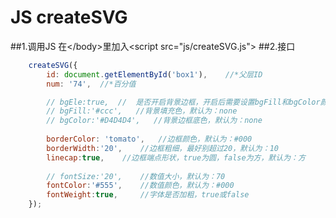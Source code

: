 # JS createSVG
##1.调用JS
在\</body>里加入\<script src="js/createSVG.js"></script>
##2.接口
```javascript
    createSVG({
        id: document.getElementById('box1'),    //*父层ID
        num: '74',  //*百分值

        // bgEle:true,  //  是否开启背景边框，开启后需要设置bgFill和bgColor颜色
        // bgFill:'#ccc',   //背景填充色，默认为：none
        // bgColor:'#D4D4D4',   //背景边框底色，默认为：none
        
        borderColor: 'tomato',   //边框颜色，默认为：#000      
        borderWidth:'20',    //边框粗细，最好别超过20，默认为：10
        linecap:true,    //边框端点形状，true为圆，false为方，默认为：方
     
        // fontSize:'20',    //数值大小，默认为：70
        fontColor:'#555',    //数值颜色，默认为：#000
        fontWeight:true,     //字体是否加粗，true或false
    });
```
